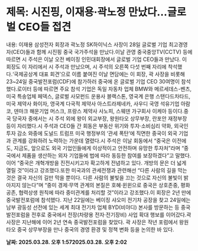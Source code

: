 # **제목: 시진핑, 이재용·곽노정 만났다…글로벌 CEO들 접견**

  내용: 이재용 삼성전자 회장과 곽노정 SK하이닉스 사장이 28일 글로벌 기업 최고경영자(CEO)들과 함께 시진핑 중국 국가주석을 만났다.이날 관영 중국중앙TV(CCTV) 등에 따르면 시 주석은 이날 오전 베이징 인민대회장에서 글로벌 기업 CEO들과 만났다. 이 회장도 이 자리에서 시 주석과 만났으며, 시 주석의 오른쪽 다섯 번째 자리에 착석했다.‘국제공상계 대표 회견’으로 이름 붙여진 이날 면담에는 이 회장, 곽 사장을 비롯해 23~24일 중국발전포럼(CDF)에 참가하러 중국에 온 글로벌 기업 CEO 30여명이 참석했다.로이터 등에 따르면 주요 참석 기업은 독일 자동차 업체 BMW와 메르세데스-벤츠, 미국 특송업체 페덱스, 글로벌 사모펀드 운용사 블랙스톤, 영국계 은행 스탠다드차타드, 미국 제약사 화이자, 영국계 다국적 제약사 아스트라제네카, 사우디 국영 석유기업 아람코, 덴마크 해운기업 머스크, 프랑스 제약사 사노피, 스웨덴 가구회사 이케아 등이다.중국 당국자 중에서는 시 주석 외에 왕이 외교부장, 왕원타오 상무부장, 란포안 재정부장 등이 자리했다.시 주석과 CEO들 간 회동은 부동산 위기와 투자·소비심리 약화, 외국인 투자 감소 와중에 도널드 트럼프 미국 행정부의 ‘관세 폭탄’에 직면한 중국이 외국 기업과 관계를 강화하려 노력하는 가운데 열렸다.시 주석은 이날 회동에서 “중국은 이전에도, 지금도, 앞으로도 외국 기업인들에게 이상적이고 안전하며 유망한 투자처”라며 “중국에서 제품을 생산하는 외자 기업들에 법에 따라 동등한 참여를 보장하겠다”고 말했다. 이어 “중국은 개혁개방을 진전시키고자 확고하게 전념하고 있다. 개방의 문은 더 넓게 열릴 것”이라고 강조했다.또한 미국과의 관세전쟁과 관련해선 “다른 사람의 길을 막는 것은 결국 자신의 길만 막을 뿐이다. 다른 사람의 불빛을 끄는 것으로 자신의 불빛이 밝아지지 않는다”며 “중미 경제·무역 관계의 본질은 호혜·윈윈으로 중국은 상호존중, 평화공존, 협력상생 원칙에 따라 중미관계를 처리할 것”이라고 강조했다.이 회장은 2년 만에 중국발전포럼에 참석헸다. 지난 22일에는 베이징 샤오미 전기차 공장을 찾고 24일에는 남부 광둥성 선전에 있는 세계 최대 전기차 업체 BYD(비야디) 본사를 방문하는 등 중국발전포럼을 전후로 중국에서 전장(차량용 전자·전기장비) 사업 확대 행보를 이어갔다.곽 사장은 지난해에 이어 2년 연속 중국발전포럼을 찾았다. 곽 사장은 작년 포럼에서 왕원타오 중국 상무부장을 만나 중국의 경영 환경 및 정책 변화 등을 논의한 바 있다.

  **날짜: 2025.03.28. 오후 1:572025.03.28. 오후 2:02**